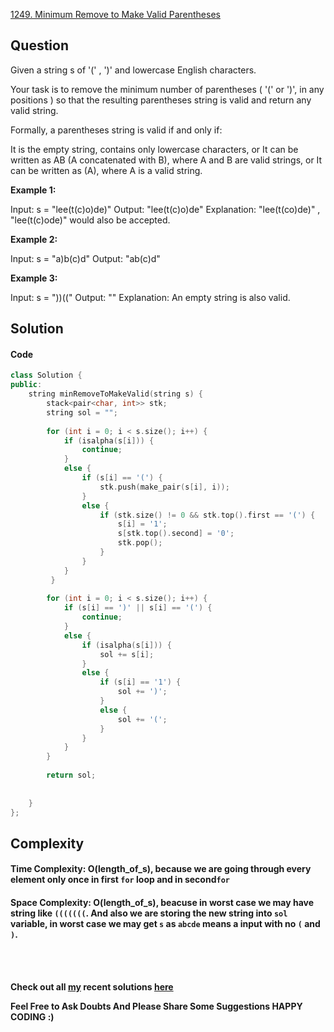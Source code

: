 
[1249. Minimum Remove to Make Valid Parentheses](https://leetcode.com/problems/minimum-remove-to-make-valid-parentheses/)

## Question

Given a string s of '(' , ')' and lowercase English characters.

Your task is to remove the minimum number of parentheses ( '(' or ')', in any positions ) so that the resulting parentheses string is valid and return any valid string.

Formally, a parentheses string is valid if and only if:

It is the empty string, contains only lowercase characters, or
It can be written as AB (A concatenated with B), where A and B are valid strings, or
It can be written as (A), where A is a valid string.
 

__Example 1:__

Input: s = "lee(t(c)o)de)"
Output: "lee(t(c)o)de"
Explanation: "lee(t(co)de)" , "lee(t(c)ode)" would also be accepted.

__Example 2:__

Input: s = "a)b(c)d"
Output: "ab(c)d"

__Example 3:__

Input: s = "))(("
Output: ""
Explanation: An empty string is also valid.

## **Solution**

#### **Code**

```cpp
class Solution {
public:
    string minRemoveToMakeValid(string s) {
        stack<pair<char, int>> stk;
        string sol = "";
        
        for (int i = 0; i < s.size(); i++) {
            if (isalpha(s[i])) {
                continue;
            }
            else {
                if (s[i] == '(') {
                    stk.push(make_pair(s[i], i));
                }
                else {
                    if (stk.size() != 0 && stk.top().first == '(') {
                        s[i] = '1';
                        s[stk.top().second] = '0';
                        stk.pop();
                    }
                }
            }
         }
        
        for (int i = 0; i < s.size(); i++) {
            if (s[i] == ')' || s[i] == '(') {
                continue;
            }
            else {
                if (isalpha(s[i])) {
                    sol += s[i];
                }
                else {
                    if (s[i] == '1') {
                        sol += ')';
                    }
                    else {
                        sol += '(';
                    }
                }
            }
        }
        
        return sol;
        
        
    }
};
```

## **Complexity**

#### Time Complexity: **O(length_of_s)**, because we are going through every element only once in first ```for``` loop and in second```for```

#### Space Complexity: **O(length_of_s), beacuse in worst case we may have string like ```(((((((```**. And also we are storing the new string into ```sol``` variable, in worst case we may get ```s``` as ```abcde``` means a input with no ```(``` and ```)```.


<br>
<br>

 __Check out all [my](https://leetcode.com/siddp6/) recent solutions [here](https://github.com/sidd6p/LeetCode)__

 
 __Feel Free to Ask Doubts
And Please Share Some Suggestions
HAPPY CODING :)__


